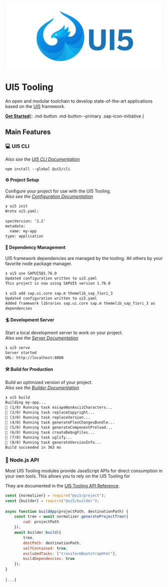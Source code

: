 ![UI5 logo](images/UI5_logo_wide.png)

# UI5 Tooling
An open and modular toolchain to develop state-of-the-art applications based on the [UI5](https://ui5.sap.com) framework.

[**Get Started**](./pages/GettingStarted.md){: .md-button .md-button--primary .sap-icon-initiative }


## Main Features
### 💻 UI5 CLI
*Also see the [UI5 CLI Documentation](./pages/CLI.md)*

```
npm install --global @ui5/cli
```

#### ⚙️ Project Setup

Configure your project for use with the UI5 Tooling.  
*Also see the [Configuration Documentation](./pages/Configuration.md)*

```
❯ ui5 init
Wrote ui5.yaml:

specVersion: '2.2'
metadata:
  name: my-app
type: application
```

#### 🚚 Dependency Management

UI5 framework dependencies are managed by the tooling. All others by your favorite node package manager.

```
❯ ui5 use SAPUI5@1.76.0
Updated configuration written to ui5.yaml
This project is now using SAPUI5 version 1.76.0

❯ ui5 add sap.ui.core sap.m themelib_sap_fiori_3
Updated configuration written to ui5.yaml
Added framework libraries sap.ui.core sap.m themelib_sap_fiori_3 as dependencies
```

#### 🏄 Development Server
Start a local development server to work on your project.  
*Also see the [Server Documentation](./pages/Server.md)*

```
❯ ui5 serve
Server started
URL: http://localhost:8080
```

#### 🛠 Build for Production
Build an optimized version of your project.  
*Also see the [Builder Documentation](./pages/Builder.md)*

```
❯ ui5 build
Building my-app...
🔨 (1/8) Running task escapeNonAsciiCharacters...
🔨 (2/8) Running task replaceCopyright...
🔨 (3/8) Running task replaceVersion...
🔨 (4/8) Running task generateFlexChangesBundle...
🔨 (5/8) Running task generateComponentPreload...
🔨 (6/8) Running task createDebugFiles...
🔨 (7/8) Running task uglify...
🔨 (8/8) Running task generateVersionInfo...
Build succeeded in 363 ms
```

### 🧪 Node.js API
Most UI5 Tooling modules provide JavaScript APIs for direct consumption in your own tools.
This allows you to rely on the UI5 Tooling for 


They are documented in the [UI5 Tooling API Reference](https://sap.github.io/ui5-tooling/api/index.html).

```js linenums="1"
const {normalizer} = require("@ui5/project");
const {builder} = require("@ui5/builder");

async function buildApp(projectPath, destinationPath) {
    const tree = await normalizer.generateProjectTree({
        cwd: projectPath
    });
    await builder.build({
        tree,
        destPath: destinationPath,
        selfContained: true,
        excludedTasks: ["transformBootstrapHtml"],
        buildDependencies: true
    });
}

[...]
```
